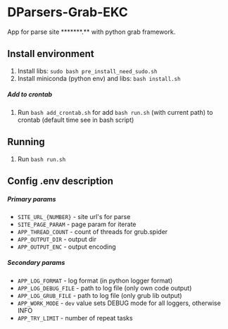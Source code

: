 # DParsers-Grab-EKC
App for parse site \*\*\*\*\*\*\*.\*\* with python grab framework.

## Install environment
1. Install libs: `sudo bash pre_install_need_sudo.sh`
1. Install miniconda (python env) and libs: `bash install.sh`

##### Add to crontab
1. Run `bash add_crontab.sh` for add `bash run.sh` (with current path) to crontab (default time see in bash script)

## Running
1. Run `bash run.sh`

## Config .env description
##### Primary params
- `SITE_URL_{NUMBER}` - site url's for parse
- `SITE_PAGE_PARAM` - page param for iterate
- `APP_THREAD_COUNT` - count of threads for grub.spider
- `APP_OUTPUT_DIR` - output dir
- `APP_OUTPUT_ENC` - output encoding

##### Secondary params
- `APP_LOG_FORMAT` - log format (in python logger format)
- `APP_LOG_DEBUG_FILE` - path to log file (only own code output)
- `APP_LOG_GRUB_FILE` - path to log file (only grub lib output)
- `APP_WORK_MODE` - `dev` value sets DEBUG mode for all loggers, otherwise INFO 
- `APP_TRY_LIMIT` - number of repeat tasks
